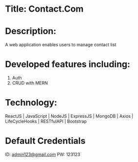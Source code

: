# Title: Contact.Com

# Description:

A web application enables users to manage contact list

# Developed features including:

1. Auth
2. CRUD with MERN

# Technology:

ReactJS | JavaScript | NodeJS | ExpressJS | MongoDB | Axios | LifeCycleHooks | RESTfulAPI | Bootstrap

# Default Credentials

ID: admin123@gmail.com
PW: 123123
